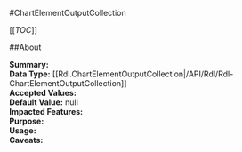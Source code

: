 #ChartElementOutputCollection

[[_TOC_]]

##About

**Summary:**   
**Data Type:** [[Rdl.ChartElementOutputCollection|/API/Rdl/Rdl-ChartElementOutputCollection]]  
**Accepted Values:**   
**Default Value:** null  
**Impacted Features:**   
**Purpose:**   
**Usage:**   
**Caveats:**   

